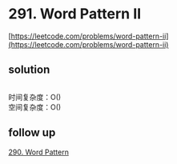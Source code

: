 # 291. Word Pattern II

[https://leetcode.com/problems/word-pattern-ii](https://leetcode.com/problems/word-pattern-ii)

## solution

```python

```

时间复杂度：O() <br>
空间复杂度：O()

## follow up

[290. Word Pattern](https://leetcode.com/problems/word-pattern/description/)

```python

```

